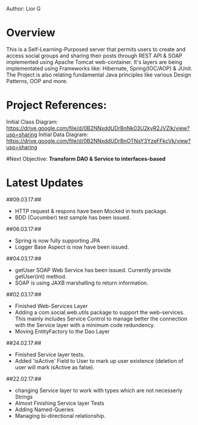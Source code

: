 Author: Lior G  

# Overview
This is a Self-Learning-Purposed server that permits users to create and access social groups and sharing their posts through REST API & SOAP implemented using Apache Tomcat web-container. It's layers are being implementated using Frameworks like: Hibernate, Spring(IOC/AOP) & JUnit. The Project is also relating fundamental Java principles like various Design Patterns, OOP and more. 

# Project References: 

Initial Class Diagram: https://drive.google.com/file/d/0B2NNxddUDrBnNk03U2kyR2JVZlk/view?usp=sharing
Initial Data Diagram: https://drive.google.com/file/d/0B2NNxddUDrBnOTNsY3YzeFFkcVk/view?usp=sharing  

#Next Objective: 
__Transform DAO & Service to interfaces-based__</br>


# Latest Updates

##09.03.17:##
* HTTP request & respons have been Mocked in tests package. 
* BDD (Cucumber) test sample has been issued. 

##06.03.17:##
* Spring is now fully supporting JPA 
* Logger Base Aspect is now have been issued. 

##04.03.17:##
* getUser SOAP Web Service has been issued. Currently provide getUser(int) method. 
* SOAP is using JAXB marshalling to return information. 

##02.03.17:##
* Finished Web-Services Layer
* Adding a com.social.web.utils package to support the web-services. 
  This mainly includes Service Control to manage better the connection with the Service layer with a minimum code redundency.  
* Moving EntityFactory to the Dao Layer

##24.02.17:##
* Finished Service layer tests.
* Added 'isActive' Field to User to mark up user existence (deletion of user will mark isActive as false). 

##22.02.17:##
* changing Service layer to work with types which are not necesserly Strings
* Almost Finishing Service layer Tests 
* Adding Named-Queries 
* Managing bi-directional relationship. 




